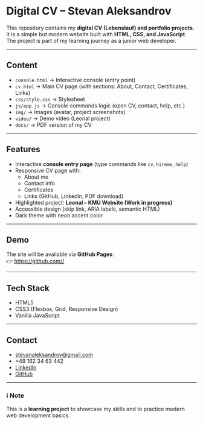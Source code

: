 # Digital CV – Stevan Aleksandrov

This repository contains my **digital CV (Lebenslauf) and portfolio projects**.  
It is a simple but modern website built with **HTML, CSS, and JavaScript**.  
The project is part of my learning journey as a junior web developer.

---

## Content

- `console.html` → Interactive console (entry point)  
- `cv.html` → Main CV page (with sections: About, Contact, Certificates, Links)  
- `css/style.css` → Stylesheet  
- `js/app.js` → Console commands logic (open CV, contact, help, etc.)  
- `img/` → Images (avatar, project screenshots)  
- `video/` → Demo video (Leonal project)  
- `docs/` → PDF version of my CV  

---

## Features

- Interactive **console entry page** (type commands like `cv`, `hireme`, `help`)  
- Responsive CV page with:
  - About me  
  - Contact info  
  - Certificates  
  - Links (GitHub, LinkedIn, PDF download)  
- Highlighted project: **Leonal – KMU Website (Work in progress)**  
- Accessible design (skip link, ARIA labels, semantic HTML)  
- Dark theme with neon accent color

---

##  Demo

The site will be available via **GitHub Pages**:  
👉 [https://github.com/<your-user>/<repo-name>](https://github.com/<your-user>/<repo-name>)  

---

##  Tech Stack

- HTML5  
- CSS3 (Flexbox, Grid, Responsive Design)  
- Vanilla JavaScript  

---

##  Contact

-  [stevanaleksandrov@gmail.com](mailto:stevanaleksandrov@gmail.com)  
-  +49 162 34 63 442  
-  [LinkedIn](https://www.linkedin.com/in/tvoj-profil)  
-  [GitHub](https://github.com/tvoj-nalog)

---

### ℹ Note
This is a **learning project** to showcase my skills and to practice modern web development basics.  
